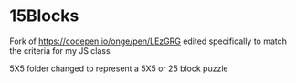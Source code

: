 # 15Blocks
Fork of https://codepen.io/onge/pen/LEzGRG edited specifically to match the criteria for my JS class

5X5 folder changed to represent a 5X5 or 25 block puzzle
